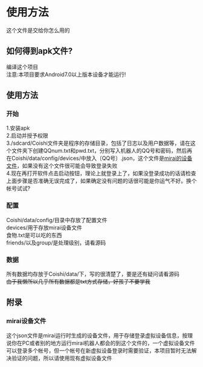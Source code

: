 # 使用方法
这个文件是交给你怎么用的  
## 如何得到apk文件?
编译这个项目  
注意:本项目要求Android7.0以上版本设备才能运行!
## 使用方法
### 开始
1.安装apk  
2.启动并授予权限  
3./sdcard/Coishi文件夹是程序的存储目录，包括了日志以及用户数据等，请在这个文件夹下创建QQnum.txt和pwd.txt，分别写入机器人的QQ号和密码，然后再在Coishi/data/config/devices/中放入〔QQ号〕.json，这个文件是[mirai的设备文件](#mirai设备文件)，如果没有这个文件很可能会导致登录失败  
4.现在再打开软件点击启动按钮，理论上就登录上了，如果没登录成功的话请检查上面步骤是否准确无误完成了，如果确定没有问题的话很可能是你运气不好。换个帐号试试?  
### 配置
Coishi/data/config/目录中存放了配置文件  
devices/用于存放mirai设备文件  
食物.txt是可以吃的东西  
friends/以及group/是处理级别，请看源码  
### 数据
所有数据均存放于Coishi/data/下，写的很清楚了，要是还有疑问请看源码  
~~由于我懒所以几乎所有数据都是txt方式存储，好孩子不要学我~~
## 附录
### mirai设备文件
这个json文件是mirai运行时生成的设备文件，用于存储登录虚拟设备信息，按理说你在PC或者别的地方运行mirai机器人都会的到这个文件的，一个虚拟设备文件可以登录多个帐号，但一个帐号在新虚拟设备登录时需要验证，本项目暂时无法解决验证的问题，所以请使用现有虚拟设备文件  
